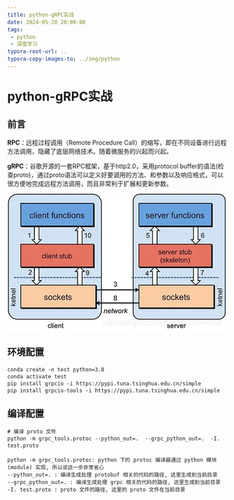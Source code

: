 ```yaml
---
title: python-gRPC实战
date: 2024-05-20 20:00:00
tags:
 - python
 - 深度学习
typora-root-url: ..
typora-copy-images-to: ../img/python
---
```




# python-gRPC实战



## 前言

**RPC**：远程过程调用（Remote Procedure Call）的缩写，即在不同设备进行远程方法调用，隐藏了底层网络技术。随着微服务的兴起而兴起。

**gRPC**：谷歌开源的一套RPC框架，基于http2.0，采用protocol buffer的语法(检查proto)，通过proto语法可以定义好要调用的方法、和参数以及响应格式，可以很方便地完成远程方法调用，而且非常利于扩展和更新参数。

![grpc框架](/img/python/grpc_struct.jpg)

<!--more-->

## 环境配置

```shell
conda create -n test python=3.8
conda activate test
pip install grpcio -i https://pypi.tuna.tsinghua.edu.cn/simple
pip install grpcio-tools -i https://pypi.tuna.tsinghua.edu.cn/simple
```



## 编译配置

```shell
# 编译 proto 文件
python -m grpc_tools.protoc --python_out=.  --grpc_python_out=.  -I. test.proto

python -m grpc_tools.protoc: python 下的 protoc 编译器通过 python 模块(module) 实现, 所以说这一步非常省心
--python_out=. : 编译生成处理 protobuf 相关的代码的路径, 这里生成到当前目录
--grpc_python_out=. : 编译生成处理 grpc 相关的代码的路径, 这里生成到当前目录
-I. test.proto : proto 文件的路径, 这里的 proto 文件在当前目录
```

